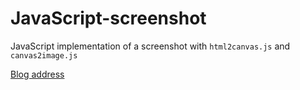 # JavaScript-screenshot
JavaScript implementation of a screenshot with `html2canvas.js` and `canvas2image.js`

  [Blog address](http://caomage.com/2018/07/htmltoimg.html)
